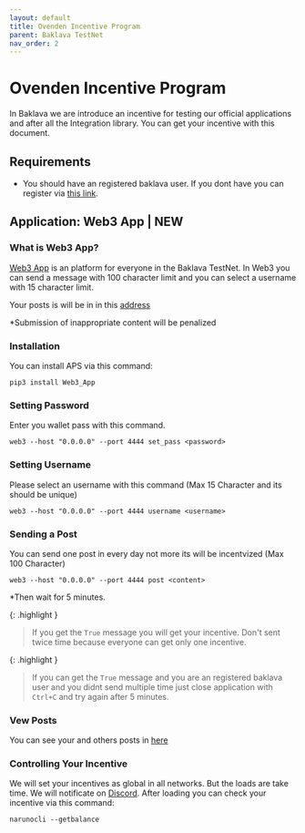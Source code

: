 ```yaml
---
layout: default
title: Ovenden Incentive Program
parent: Baklava TestNet
nav_order: 2
---
```


# Ovenden Incentive Program

In Baklava we are introduce an incentive for testing our official applications and after all the Integration library. You can get your incentive with this document.

## Requirements
- You should have an registered baklava user. If you dont have you can register via [this link](https://naruno.org/baklava-testnet/).


## Application: Web3 App | NEW

### What is Web3 App?
[Web3 App](https://github.com/Naruno/Web3_App) is an platform for everyone in the Baklava TestNet. In Web3 you can send a message with 100 character limit and you can select a username with 15 character limit. 

Your posts is will be in in this [address](http://web3.test_net.1.naruno.org:2000/)

*Submission of inappropriate content will be penalized

### Installation
You can install APS via this command:
```console
pip3 install Web3_App
```

### Setting Password
Enter you wallet pass with this command.
```console
web3 --host "0.0.0.0" --port 4444 set_pass <password>
```

### Setting Username
Please select an username with this command (Max 15 Character and its should be unique)
```console
web3 --host "0.0.0.0" --port 4444 username <username>
```

### Sending a Post
You can send one post in every day not more its will be incentvized (Max 100 Character)

```console
web3 --host "0.0.0.0" --port 4444 post <content>
```


*Then wait for 5 minutes.


{: .highlight }

> If you get the `True` message you will get your incentive. Don't sent twice time because everyone can get only one incentive.

{: .highlight }

> If you can get the `True` message and you are an registered baklava user and you didnt send multiple time just close application with `Ctrl+C` and try again after 5 minutes.


### Vew Posts
You can see your and others posts in [here](http://web3.test_net.1.naruno.org:2000/)


### Controlling Your Incentive
We will set your incentives as global in all networks. But the loads are take time. We will notificate on [Discord](https://discord.gg/Vpn2tfEEWc). After loading you can check your incentive via this command:

```console
narunocli --getbalance
```
